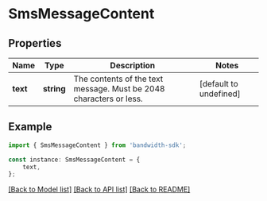 # SmsMessageContent


## Properties

Name | Type | Description | Notes
------------ | ------------- | ------------- | -------------
**text** | **string** | The contents of the text message. Must be 2048 characters or less. | [default to undefined]

## Example

```typescript
import { SmsMessageContent } from 'bandwidth-sdk';

const instance: SmsMessageContent = {
    text,
};
```

[[Back to Model list]](../README.md#documentation-for-models) [[Back to API list]](../README.md#documentation-for-api-endpoints) [[Back to README]](../README.md)
